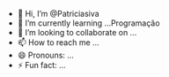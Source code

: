 - 👋 Hi, I’m @Patriciasiva
- 🌱 I’m currently learning ...Programação
- 💞️ I’m looking to collaborate on ... 
- 📫 How to reach me ...
- 😄 Pronouns: ...
- ⚡ Fun fact: ...

<!---
Patriciasiva/Patriciasiva is a ✨ special ✨ repository because its `README.md` (this file) appears on your GitHub profile.
You can click the Preview link to take a look at your changes.
--->
